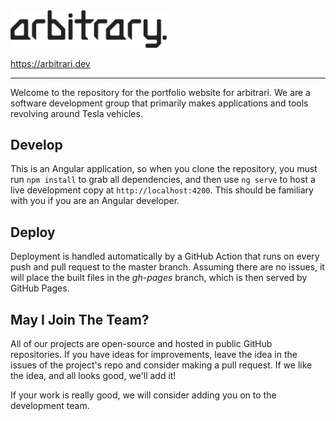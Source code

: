 <img src="./src/assets/arbitrary-dark.png" style="width: 250px">

https://arbitrari.dev
___
Welcome to the repository for the portfolio website for arbitrari. We are a software development group that primarily makes applications and tools revolving around Tesla vehicles.

## Develop
This is an Angular application, so when you clone the repository, you must run `npm install` to grab all dependencies, and then use `ng serve` to host a live development copy at `http://localhost:4200`. This should be familiary with you if you are an Angular developer.

## Deploy
Deployment is handled automatically by a GitHub Action that runs on every push and pull request to the master branch. Assuming there are no issues, it will place the built files in the _gh-pages_ branch, which is then served by GitHub Pages.

## May I Join The Team?
All of our projects are open-source and hosted in public GitHub repositories. If you have ideas for improvements, leave the idea in the issues of the project's repo and consider making a pull request. If we like the idea, and all looks good, we'll add it!

If your work is really good, we will consider adding you on to the development team.